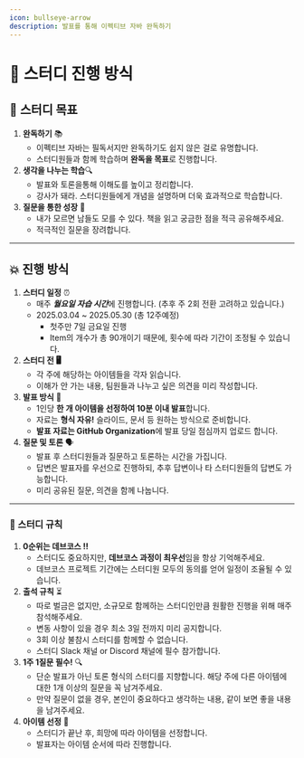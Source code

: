 ```yaml
---
icon: bullseye-arrow
description: 발표를 통해 이펙티브 자바 완독하기
---
```


# 🧩 스터디 진행 방식

## &#x20;📌 스터디 목표

1. **완독하기** 📚
   * 이펙티브 자바는 필독서지만 완독하기도 쉽지 않은 걸로 유명합니다.
   * 스터디원들과 함께 학습하며 **완독을 목표**로 진행합니다.
2. **생각을 나누는 학습**🔍
   * 발표와  토론을통해 이해도를 높이고 정리합니다.
   * 강사가  돼라. 스터디원들에게 개념을 설명하며 더욱 효과적으로 학습합니다.
3. **질문을 통한 성장** 🤔
   * 내가 모르면 남들도 모를 수 있다. 책을 읽고 궁금한 점을 적극 공유해주세요.
   * 적극적인 질문을 장려합니다.



***

## 💥 진행 방식

1. **스터디 일정** ⏰
   * 매주 _**월요일 자습 시간**_&#xC5D0; 진행합니다. (추후 주 2회 전환 고려하고 있습니다.)
   * 2025.03.04 \~ 2025.05.30 (총  12주예정)
     * 첫주만 7일 금요일 진행
     * Item의 개수가 총 90개이기 때문에, 횟수에 따라 기간이 조정될 수 있습니다.
2. **스터디 전 🖥️**
   * 각 주에 해당하는 아이템들을 각자 읽습니다.
   * 이해가 안 가는 내용, 팀원들과 나누고 싶은 의견을 미리 작성합니다.
3. **발표 방식** 📂
   * 1인당 **한 개 아이템을 선정하여 10분 이내 발표**합니다.
   * 자료는 **형식 자유!** 슬라이드, 문서 등 원하는 방식으로 준비합니다.
   * **발표 자료는  GitHub Organization**에 발표 당일  점심까지 업로드 합니다.
4. **질문 및 토론** 🗣️
   * 발표 후 스터디원들과 질문하고 토론하는 시간을 가집니다.
   * 답변은 발표자를 우선으로 진행하되, 추후 답변이나 타 스터디원들의 답변도 가능합니다.
   * 미리 공유된 질문, 의견을 함께 나눕니다.



***

### 📜 스터디 규칙

1. **0순위는 데브코스 ‼️**
   * 스터디도 중요하지만, **데브코스 과정이 최우선**임을 항상  기억해주세요.
   * 데브코스 프로젝트 기간에는 스터디원 모두의 동의를 얻어 일정이 조율될 수 있습니다.
2. **출석 규칙** ⏳
   * 따로 벌금은 없지만, 소규모로 함께하는 스터디인만큼 원활한 진행을 위해 매주 참석해주세요.
   * 변동 사항이 있을 경우 최소 3일 전까지 미리 공지합니다.
   * 3회 이상 불참시 스터디를 함께할 수 없습니다.
   * 스터디 Slack 채널 or Discord 채널에 필수 참가합니다.
3. **1주 1질문 필수!** 🔍
   * 단순 발표가 아닌 토론 형식의 스터디를 지향합니다. 해당 주에 다른 아이템에 대한 1개 이상의 질문을 꼭 남겨주세요.
   * 만약 질문이 없을 경우, 본인이 중요하다고 생각하는 내용, 같이 보면 좋을 내용을 남겨주세요.
4. **아이템 선정** 📌
   * 스터디가 끝난 후, 희망에 따라 아이템을 선정합니다.
   * 발표자는 아이템 순서에 따라 진행합니다.

